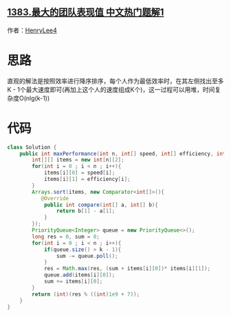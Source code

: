 ## [1383.最大的团队表现值 中文热门题解1](https://leetcode.cn/problems/maximum-performance-of-a-team/solutions/100000/pai-xu-dui-onlgn-by-henrylee4)

作者：[HenryLee4](https://leetcode.cn/u/HenryLee4)

# 思路
直观的解法是按照效率进行降序排序，每个人作为最低效率时，在其左侧找出至多K - 1个最大速度即可(再加上这个人的速度组成K个)，这一过程可以用堆，时间复杂度O(nlg(k-1))

# 代码
```java
class Solution {
    public int maxPerformance(int n, int[] speed, int[] efficiency, int k) {
        int[][] items = new int[n][2];
        for(int i = 0 ; i < n ; i++){
            items[i][0] = speed[i];
            items[i][1] = efficiency[i];
        }
        Arrays.sort(items, new Comparator<int[]>(){
           @Override
            public int compare(int[] a, int[] b){
                return b[1] - a[1];
            }
        });
        PriorityQueue<Integer> queue = new PriorityQueue<>();
        long res = 0, sum = 0;
        for(int i = 0 ; i < n ; i++){
            if(queue.size() > k - 1){
                sum -= queue.poll();
            }
            res = Math.max(res, (sum + items[i][0])* items[i][1]);
            queue.add(items[i][0]);
            sum += items[i][0];
        }
        return (int)(res % ((int)1e9 + 7));
    }
}
```
